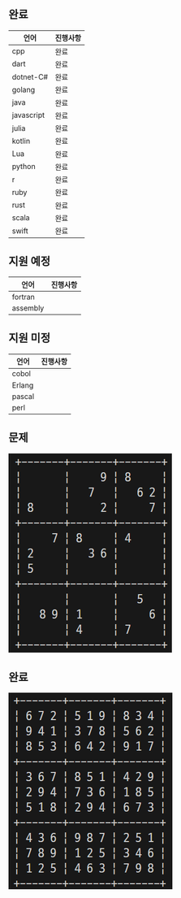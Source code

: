 
## 완료
| 언어       | 진행사항 |
| ---------- | -------- |
| cpp        | 완료     |
| dart       | 완료     |
| dotnet-C#  | 완료     |
| golang     | 완료     |
| java       | 완료     |
| javascript | 완료     |
| julia      | 완료     |
| kotlin     | 완료     |
| Lua        | 완료     |
| python     | 완료     |
| r          | 완료     |
| ruby       | 완료     |
| rust       | 완료     |
| scala      | 완료     |
| swift      | 완료     |

## 지원 예정
| 언어     | 진행사항 |
| -------- | -------- |
| fortran  |          |
| assembly |          |

## 지원 미정
| 언어   | 진행사항 |
| ------ | -------- |
| cobol  |          |
| Erlang |
| pascal |          |
| perl   |          |

## 문제
![Octocat smiling and raising a tentacle.](/images/array.png)

## 완료
![Octocat smiling and raising a tentacle.](/images/solve.png)
